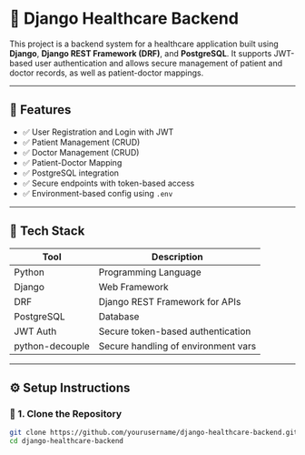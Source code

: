 # 🏥 Django Healthcare Backend

This project is a backend system for a healthcare application built using **Django**, **Django REST Framework (DRF)**, and **PostgreSQL**. It supports JWT-based user authentication and allows secure management of patient and doctor records, as well as patient-doctor mappings.

---

## 🚀 Features

- ✅ User Registration and Login with JWT
- ✅ Patient Management (CRUD)
- ✅ Doctor Management (CRUD)
- ✅ Patient-Doctor Mapping
- ✅ PostgreSQL integration
- ✅ Secure endpoints with token-based access
- ✅ Environment-based config using `.env`

---

## 🧱 Tech Stack

| Tool         | Description                           |
|--------------|---------------------------------------|
| Python       | Programming Language                  |
| Django       | Web Framework                         |
| DRF          | Django REST Framework for APIs        |
| PostgreSQL   | Database                              |
| JWT Auth     | Secure token-based authentication     |
| python-decouple | Secure handling of environment vars |

---

## ⚙️ Setup Instructions

### 🔹 1. Clone the Repository

```bash
git clone https://github.com/yourusername/django-healthcare-backend.git
cd django-healthcare-backend
